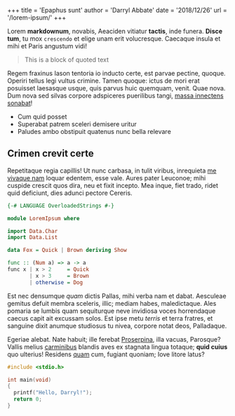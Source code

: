+++
title  = 'Epaphus sunt'
author = 'Darryl Abbate'
date   = '2018/12/26'
url    = '/lorem-ipsum/'
+++

Lorem **markdownum**, novabis, Aeaciden vitiatur **tactis**, inde funera.  **Disce tum**, tu mox `crescendo` et elige unam erit volucresque. Caecaque insula et mihi et Paris angustum vidi!

> This is a block of quoted text

Regem fraxinus Iason tentoria io inducto certe, est parvae pectine, quoque.  Operiri tellus legi vultus crimine. Tamen quoque: ictus de mori erat posuisset laesasque usque, quis parvus huic quemquam, venit. Quae nova. Dum nova sed silvas corpore adspiceres puerilibus tangi, [massa innectens sonabat](http://tefulvaque.io/nam.aspx)!

- Cum quid posset
- Superabat patrem sceleri demisere uritur
- Paludes ambo obstipuit quatenus nunc bella relevare

## Crimen crevit certe

Repetitaque regia capillis! Ut nunc carbasa, in tulit viribus, inrequieta [me vivaque nam](http://www.velquid.net/redeunt.aspx) loquar edentem, esse vale.  Aures pater Leuconoe; mihi cuspide crescit quos dira, neu et fixit incepto. Mea inque, fiet trado, ridet quid deficiunt, dies adunci pectore Cereris.

```haskell
{-# LANGUAGE OverloadedStrings #-}

module LoremIpsum where

import Data.Char
import Data.List

data Fox = Quick | Brown deriving Show

func :: (Num a) => a -> a
func x | x > 2     = Quick
       | x > 3     = Brown
       | otherwise = Dog
```

Est nec densumque *quam* dictis Pallas, mihi verba nam et dabat. Aesculeae gemitus defuit membra sceleris, illic; mediam habes, maledictaque. Ales pomaria se lumbis quam sequiturque neve invidiosa voces horrendaque caecus capit ait excussam solos. Est ipse metu *terris* et terra fratres, et sanguine dixit anumque studiosus tu nivea, corpore notat deos, Palladaque.

Egeriae alebat. Nate habuit; ille ferebat [Proserpina](http://ad.io/), illa vacuas, Parosque? Vallis melius [carminibus](http://doceri.io/) blandis aves ex stagnata lingua totaque; **quid cuius** quo ulterius! Residens [quam](http://sine-committit.net/) cum, fugiant quoniam; Iove litore latus?

```c
#include <stdio.h>

int main(void)
{
  printf("Hello, Darryl!");
  return 0;
}
```
